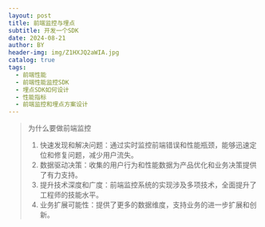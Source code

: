```yaml
---
layout: post
title: 前端监控与埋点
subtitle: 开发一个SDK
date: 2024-08-21
author: BY
header-img: img/Z1HXJQ2aWIA.jpg
catalog: true
tags:
  - 前端性能
  - 前端性能监控SDK
  - 埋点SDK如何设计
  - 性能指标
  - 前端监控和埋点方案设计
---
```


> 为什么要做前端监控
>
> 1. 快速发现和解决问题：通过实时监控前端错误和性能瓶颈，能够迅速定位和修复问题，减少用户流失。
> 2. 数据驱动决策：收集的用户行为和性能数据为产品优化和业务决策提供了有力支持。
> 3. 提升技术深度和广度：前端监控系统的实现涉及多项技术，全面提升了工程师的技能水平。
> 4. 业务扩展可能性：提供了更多的数据维度，支持业务的进一步扩展和创新。

